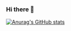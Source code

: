### Hi there 👋
[![Anurag's GitHub stats](https://github-readme-stats.vercel.app/api?username=yzhhh2212&count_private=true&show_icons=true&theme=vue-dark&include_all_commits)](https://github.com/anuraghazra/github-readme-stats)


<!--
**yzhhh2212/yzhhh2212** is a ✨ _special_ ✨ repository because its `README.md` (this file) appears on your GitHub profile.

Here are some ideas to get you started:

- 🔭 I’m currently working on ...
- 🌱 I’m currently learning ...
- 👯 I’m looking to collaborate on ...
- 🤔 I’m looking for help with ...
- 💬 Ask me about ...
- 📫 How to reach me: ...
- 😄 Pronouns: ...
- ⚡ Fun fact: ...
-->
